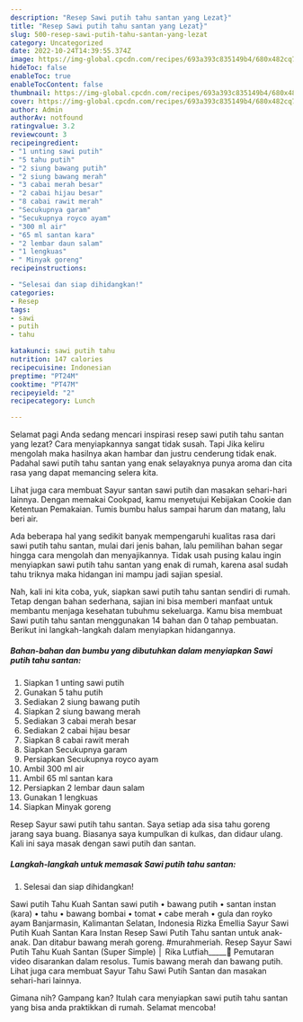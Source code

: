 ```yaml
---
description: "Resep Sawi putih tahu santan yang Lezat}"
title: "Resep Sawi putih tahu santan yang Lezat}"
slug: 500-resep-sawi-putih-tahu-santan-yang-lezat
category: Uncategorized
date: 2022-10-24T14:39:55.374Z
image: https://img-global.cpcdn.com/recipes/693a393c835149b4/680x482cq70/sawi-putih-tahu-santan-foto-resep-utama.jpg
hideToc: false
enableToc: true
enableTocContent: false
thumbnail: https://img-global.cpcdn.com/recipes/693a393c835149b4/680x482cq70/sawi-putih-tahu-santan-foto-resep-utama.jpg
cover: https://img-global.cpcdn.com/recipes/693a393c835149b4/680x482cq70/sawi-putih-tahu-santan-foto-resep-utama.jpg
author: Admin
authorAv: notfound
ratingvalue: 3.2
reviewcount: 3
recipeingredient:
- "1 unting sawi putih"
- "5 tahu putih"
- "2 siung bawang putih"
- "2 siung bawang merah"
- "3 cabai merah besar"
- "2 cabai hijau besar"
- "8 cabai rawit merah"
- "Secukupnya garam"
- "Secukupnya royco ayam"
- "300 ml air"
- "65 ml santan kara"
- "2 lembar daun salam"
- "1 lengkuas"
- " Minyak goreng"
recipeinstructions:

- "Selesai dan siap dihidangkan!"
categories:
- Resep
tags:
- sawi
- putih
- tahu

katakunci: sawi putih tahu 
nutrition: 147 calories
recipecuisine: Indonesian
preptime: "PT24M"
cooktime: "PT47M"
recipeyield: "2"
recipecategory: Lunch

---
```



Selamat pagi Anda sedang mencari inspirasi resep sawi putih tahu santan yang lezat? Cara menyiapkannya sangat tidak susah. Tapi Jika keliru mengolah maka hasilnya akan hambar dan justru cenderung tidak enak. Padahal sawi putih tahu santan yang enak selayaknya punya aroma dan cita rasa yang dapat memancing selera kita.


Lihat juga cara membuat Sayur santan sawi putih dan masakan sehari-hari lainnya. Dengan memakai Cookpad, kamu menyetujui Kebijakan Cookie dan Ketentuan Pemakaian. Tumis bumbu halus sampai harum dan matang, lalu beri air.

Ada beberapa hal yang sedikit banyak mempengaruhi kualitas rasa dari sawi putih tahu santan, mulai dari jenis bahan, lalu pemilihan bahan segar hingga cara mengolah dan menyajikannya. Tidak usah pusing kalau ingin menyiapkan sawi putih tahu santan yang enak di rumah, karena asal sudah tahu triknya maka hidangan ini mampu jadi sajian spesial.


Nah, kali ini kita coba, yuk, siapkan sawi putih tahu santan sendiri di rumah. Tetap dengan bahan sederhana, sajian ini bisa memberi manfaat untuk membantu menjaga kesehatan tubuhmu sekeluarga. Kamu bisa membuat Sawi putih tahu santan menggunakan 14 bahan dan 0 tahap pembuatan. Berikut ini langkah-langkah dalam menyiapkan hidangannya.

<!--inarticleads1-->

##### Bahan-bahan dan bumbu yang dibutuhkan dalam menyiapkan Sawi putih tahu santan:

1. Siapkan 1 unting sawi putih
1. Gunakan 5 tahu putih
1. Sediakan 2 siung bawang putih
1. Siapkan 2 siung bawang merah
1. Sediakan 3 cabai merah besar
1. Sediakan 2 cabai hijau besar
1. Siapkan 8 cabai rawit merah
1. Siapkan Secukupnya garam
1. Persiapkan Secukupnya royco ayam
1. Ambil 300 ml air
1. Ambil 65 ml santan kara
1. Persiapkan 2 lembar daun salam
1. Gunakan 1 lengkuas
1. Siapkan  Minyak goreng


Resep Sayur sawi putih tahu santan. Saya setiap ada sisa tahu goreng jarang saya buang. Biasanya saya kumpulkan di kulkas, dan didaur ulang. Kali ini saya masak dengan sawi putih dan santan. 

<!--inarticleads2-->

##### Langkah-langkah untuk memasak Sawi putih tahu santan:


1. Selesai dan siap dihidangkan!

Sawi putih Tahu Kuah Santan sawi putih • bawang putih • santan instan (kara) • tahu • bawang bombai • tomat • cabe merah • gula dan royko ayam Banjarmasin, Kalimantan Selatan, Indonesia Rizka Emellia Sayur Sawi Putih Kuah Santan Kara Instan Resep Sawi Putih Tahu santan untuk anak-anak. Dan ditabur bawang merah goreng. #murahmeriah. Resep Sayur Sawi Putih Tahu Kuah Santan (Super Simple) │ Rika Lutfiah_____🎥 Pemutaran video disarankan dalam resolus. Tumis bawang merah dan bawang putih. Lihat juga cara membuat Sayur Tahu Sawi Putih Santan dan masakan sehari-hari lainnya. 

Gimana nih? Gampang kan? Itulah cara menyiapkan sawi putih tahu santan yang bisa anda praktikkan di rumah. Selamat mencoba!
